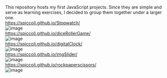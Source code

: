 This repository hosts my first JavaScript projects. Since they are simple and serve as learning exercises, I decided to group them together under a larger one.<br>
 https://spiccoli.github.io/Stopwatch/ <br>
![image](https://github.com/user-attachments/assets/92adb1c2-37a7-42cb-9012-7e6512e69a54)<br>
https://spiccoli.github.io/diceRollerGame/<br>
![image](https://github.com/user-attachments/assets/b2861948-244f-49af-9fda-c1a1d4ae2cd4)<br>
https://spiccoli.github.io/digitalClock/<br>
![image](https://github.com/user-attachments/assets/fba50099-3cd5-465e-9355-52d6b0989a30)<br>
https://spiccoli.github.io/imgSlider/<br>
![image](https://github.com/user-attachments/assets/41a88b4c-fd67-4147-9869-6f01443215b8)<br>
https://spiccoli.github.io/rockpaperscissors/<br>
![image](https://github.com/user-attachments/assets/f6dea690-c2dd-47ae-9090-3e24adc89f1e)<br>
